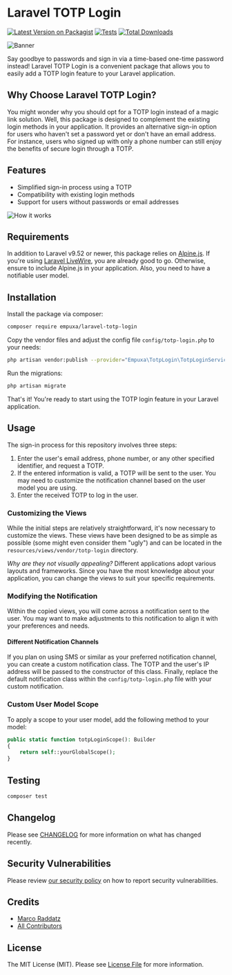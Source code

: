 # Laravel TOTP Login

[![Latest Version on Packagist](https://img.shields.io/packagist/v/empuxa/laravel-totp-login.svg?style=flat-square)](https://packagist.org/packages/empuxa/laravel-totp-login)
[![Tests](https://img.shields.io/github/actions/workflow/status/empuxa/laravel-totp-login/run-tests.yml?branch=main&label=tests&style=flat-square)](https://github.com/empuxa/laravel-totp-login/actions/workflows/run-tests.yml)
[![Total Downloads](https://img.shields.io/packagist/dt/empuxa/laravel-totp-login.svg?style=flat-square)](https://packagist.org/packages/empuxa/laravel-totp-login)

![Banner](https://banners.beyondco.de/Laravel%20TOTP%20Login.png?theme=light&packageManager=composer+require&packageName=empuxa%2Flaravel-totp-login&pattern=architect&style=style_1&description=Goodbye+passwords%21&md=1&showWatermark=0&fontSize=100px&images=https%3A%2F%2Flaravel.com%2Fimg%2Flogomark.min.svg)

Say goodbye to passwords and sign in via a time-based one-time password instead! 
Laravel TOTP Login is a convenient package that allows you to easily add a TOTP login feature to your Laravel application.

## Why Choose Laravel TOTP Login?
You might wonder why you should opt for a TOTP login instead of a magic link solution. 
Well, this package is designed to complement the existing login methods in your application. 
It provides an alternative sign-in option for users who haven't set a password yet or don't have an email address. 
For instance, users who signed up with only a phone number can still enjoy the benefits of secure login through a TOTP.

## Features
- Simplified sign-in process using a TOTP
- Compatibility with existing login methods
- Support for users without passwords or email addresses

![How it works](docs/animation.gif)

## Requirements

In addition to Laravel v9.52 or newer, this package relies on [Alpine.js](https://alpinejs.dev/).
If you're using [Laravel LiveWire](https://laravel-livewire.com/), you are already good to go.
Otherwise, ensure to include Alpine.js in your application.
Also, you need to have a notifiable user model.

## Installation

Install the package via composer:

```bash
composer require empuxa/laravel-totp-login
```

Copy the vendor files and adjust the config file `config/totp-login.php` to your needs:

```bash
php artisan vendor:publish --provider="Empuxa\TotpLogin\TotpLoginServiceProvider"
```

Run the migrations:

```bash
php artisan migrate
```

That's it!
You're ready to start using the TOTP login feature in your Laravel application.

## Usage

The sign-in process for this repository involves three steps:
1. Enter the user's email address, phone number, or any other specified identifier, and request a TOTP.
2. If the entered information is valid, a TOTP will be sent to the user. You may need to customize the notification channel based on the user model you are using.
3. Enter the received TOTP to log in the user.

### Customizing the Views

While the initial steps are relatively straightforward, it's now necessary to customize the views. 
These views have been designed to be as simple as possible (some might even consider them "ugly") and can be located in the `resources/views/vendor/totp-login` directory.

*Why are they not visually appealing?*
Different applications adopt various layouts and frameworks. 
Since you have the most knowledge about your application, you can change the views to suit your specific requirements.

### Modifying the Notification
Within the copied views, you will come across a notification sent to the user. 
You may want to make adjustments to this notification to align it with your preferences and needs.

#### Different Notification Channels
If you plan on using SMS or similar as your preferred notification channel, you can create a custom notification class.
The TOTP and the user's IP address will be passed to the constructor of this class. 
Finally, replace the default notification class within the `config/totp-login.php` file with your custom notification.

### Custom User Model Scope
To apply a scope to your user model, add the following method to your model:

```php
public static function totpLoginScope(): Builder
{
    return self::yourGlobalScope();
}
```

## Testing

```bash
composer test
```

## Changelog

Please see [CHANGELOG](CHANGELOG.md) for more information on what has changed recently.

## Security Vulnerabilities

Please review [our security policy](../../security/policy) on how to report security vulnerabilities.

## Credits

- [Marco Raddatz](https://github.com/marcoraddatz)
- [All Contributors](../../contributors)

## License

The MIT License (MIT). Please see [License File](LICENSE.md) for more information.
